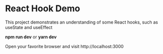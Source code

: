 # React Hook Demo

This project demonstrates an understanding of some React hooks, such as useState and useEffect

**npm run dev**
 or
**yarn dev**

Open your favorite browser and visit http://localhost:3000